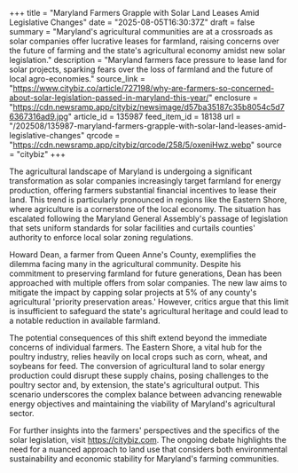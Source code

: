 +++
title = "Maryland Farmers Grapple with Solar Land Leases Amid Legislative Changes"
date = "2025-08-05T16:30:37Z"
draft = false
summary = "Maryland's agricultural communities are at a crossroads as solar companies offer lucrative leases for farmland, raising concerns over the future of farming and the state's agricultural economy amidst new solar legislation."
description = "Maryland farmers face pressure to lease land for solar projects, sparking fears over the loss of farmland and the future of local agro-economies."
source_link = "https://www.citybiz.co/article/727198/why-are-farmers-so-concerned-about-solar-legislation-passed-in-maryland-this-year/"
enclosure = "https://cdn.newsramp.app/citybiz/newsimage/d57ba35187c35b8054c5d76367316ad9.jpg"
article_id = 135987
feed_item_id = 18138
url = "/202508/135987-maryland-farmers-grapple-with-solar-land-leases-amid-legislative-changes"
qrcode = "https://cdn.newsramp.app/citybiz/qrcode/258/5/oxeniHwz.webp"
source = "citybiz"
+++

<p>The agricultural landscape of Maryland is undergoing a significant transformation as solar companies increasingly target farmland for energy production, offering farmers substantial financial incentives to lease their land. This trend is particularly pronounced in regions like the Eastern Shore, where agriculture is a cornerstone of the local economy. The situation has escalated following the Maryland General Assembly's passage of legislation that sets uniform standards for solar facilities and curtails counties' authority to enforce local solar zoning regulations.</p><p>Howard Dean, a farmer from Queen Anne's County, exemplifies the dilemma facing many in the agricultural community. Despite his commitment to preserving farmland for future generations, Dean has been approached with multiple offers from solar companies. The new law aims to mitigate the impact by capping solar projects at 5% of any county's agricultural 'priority preservation areas.' However, critics argue that this limit is insufficient to safeguard the state's agricultural heritage and could lead to a notable reduction in available farmland.</p><p>The potential consequences of this shift extend beyond the immediate concerns of individual farmers. The Eastern Shore, a vital hub for the poultry industry, relies heavily on local crops such as corn, wheat, and soybeans for feed. The conversion of agricultural land to solar energy production could disrupt these supply chains, posing challenges to the poultry sector and, by extension, the state's agricultural output. This scenario underscores the complex balance between advancing renewable energy objectives and maintaining the viability of Maryland's agricultural sector.</p><p>For further insights into the farmers' perspectives and the specifics of the solar legislation, visit <a href='https://citybiz.com' rel='nofollow' target='_blank'>https://citybiz.com</a>. The ongoing debate highlights the need for a nuanced approach to land use that considers both environmental sustainability and economic stability for Maryland's farming communities.</p>